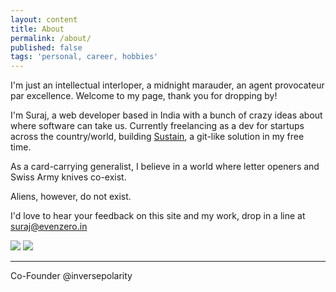 ```yaml
---
layout: content
title: About
permalink: /about/
published: false
tags: 'personal, career, hobbies'
---
```

I'm just an intellectual interloper, a midnight marauder, an agent provocateur par excellence. Welcome to my page, thank you for dropping by!

I'm Suraj, a web developer based in India with a bunch of crazy ideas about where software can take us. Currently freelancing as a dev for startups across the country/world, building [Sustain](https://github.com/inversepolarity/Sustain), a git-like solution in my free time.

As a card-carrying generalist, I believe in a world where letter openers and Swiss Army knives co-exist. 

Aliens, however, do not exist.


I'd love to hear your feedback on this site and my work, drop in a line at [suraj@evenzero.in](mailto:suraj@evenzero.in)

![](http://i.imgur.com/LjcPv.png) ![](http://i.imgur.com/cNKvt.png)

---


Co-Founder @inversepolarity
